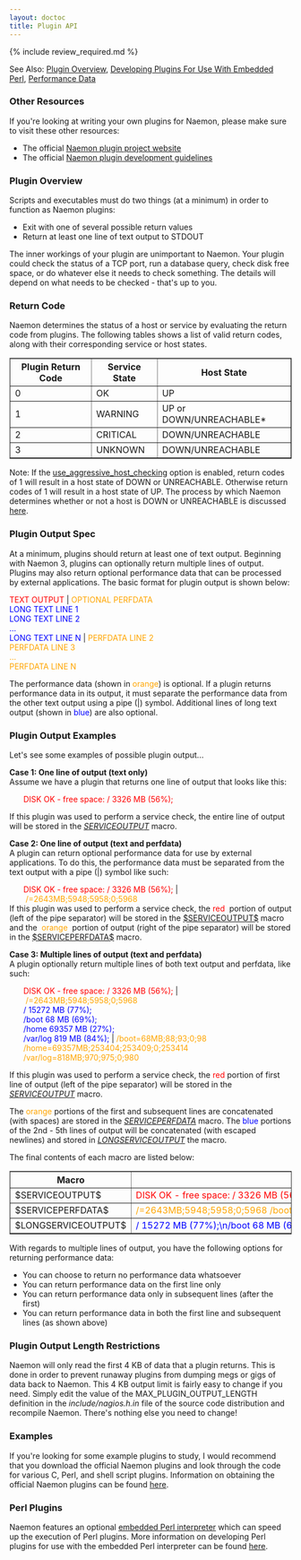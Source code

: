 ```yaml
---
layout: doctoc
title: Plugin API
---
```


{% include review_required.md %}

<span class="glyphicon glyphicon-arrow-right"></span> See Also: <a href="plugins.html">Plugin Overview</a>, <a href="epnplugins.html">Developing Plugins For Use With Embedded Perl</a>, <a href="perfdata.html">Performance Data</a>

### Other Resources

If you're looking at writing your own plugins for Naemon, please make sure to visit these other resources:

<ul>
<li>The official <a href="http://sourceforge.net/projects/nagiosplug/">Naemon plugin project website</a></li>
<li>The official <a href="http://nagiosplug.sourceforge.net/developer-guidelines.html">Naemon plugin development guidelines</a></li>
</ul>

### Plugin Overview

Scripts and executables must do two things (at a minimum) in order to function as Naemon plugins:

<ul>
<li>Exit with one of several possible return values</li>
<li>Return at least one line of text output to STDOUT</li>
</ul>

The inner workings of your plugin are unimportant to Naemon.  Your plugin could check the status of a TCP port, run a database query, check disk free space, or do whatever else it needs to check something.   The details will depend on what needs to be checked - that's up to you.

### Return Code

Naemon determines the status of a host or service by evaluating the return code from plugins.  The following tables shows a list of valid return codes, along with their corresponding service or host states.

<table border="1">
<tr><th>Plugin Return Code</th><th>Service State</th><th>Host State</th></tr>
<tr><td>0</td><td>OK</td><td>UP</td></tr>
<tr><td>1</td><td>WARNING</td><td>UP or DOWN/UNREACHABLE*</td></tr>
<tr><td>2</td><td>CRITICAL</td><td>DOWN/UNREACHABLE</td></tr>
<tr><td>3</td><td>UNKNOWN</td><td>DOWN/UNREACHABLE</td></tr>
</table>

<span class="glyphicon glyphicon-pencil"></span> Note: If the <a href="configmain.html#use_aggressive_host_checking">use_aggressive_host_checking</a> option is enabled, return codes of 1 will result in a host state of DOWN or UNREACHABLE.  Otherwise return codes of 1 will result in a host state of UP.  The process by which Naemon determines whether or not a host is DOWN or UNREACHABLE is discussed <a href="networkreachability.html">here</a>.

### Plugin Output Spec

At a minimum, plugins should return at least one of text output.  Beginning with Naemon 3, plugins can optionally return multiple lines of output.  Plugins may also return optional performance data that can be processed by external applications.  The basic format for plugin output is shown below:

<p><font color="red">TEXT OUTPUT</font> | <font color="#FFA500">OPTIONAL PERFDATA</font><br>
<font color="blue">LONG TEXT LINE 1<br>
LONG TEXT LINE 2<br>
...<br>
LONG TEXT LINE N  </font>| <font color="#FFA500">PERFDATA LINE 2</font><br>
<font color="#FFA500">PERFDATA LINE 3<br>
...<br>
PERFDATA LINE N</font>
</p>

The performance data (shown in <font color="#FFA500">orange</font>) is optional.  If a plugin returns performance data in its output, it must separate the performance data from the other text output using a pipe (|) symbol.  Additional lines of long text output (shown in <font color="blue">blue</font>) are also optional.

### Plugin Output Examples

Let's see some examples of possible plugin output...

<strong>Case 1: One line of output (text only)</strong><br>
Assume we have a plugin that returns one line of output that looks like this:

<div style="padding: 0 0 0 25px;">
<div style="display: inline; color: red;">DISK OK - free space: / 3326 MB (56%);</div>
</div>

If this plugin was used to perform a service check, the entire line of output will be stored in the <a href="macrolist.html#serviceoutput">$SERVICEOUTPUT$</a> macro.

<strong>Case 2: One line of output (text and perfdata)</strong><br>
A plugin can return optional performance data for use by external applications.  To do this, the performance data must be separated from the text output with a pipe (|) symbol like such:

<div style="padding: 0 0 0 25px;">
<div style="display: inline; color: red;">DISK OK - free space: / 3326 MB (56%);</div><div style="display: inline;">&nbsp;|&nbsp;</div><div style="display: inline; color: orange;">/=2643MB;5948;5958;0;5968</div>
</div>

<div style="float: left;">If this plugin was used to perform a service check, the</div>
<div style="display: inline; color: red;">&nbsp;red&nbsp;</div>
<div style="display: inline;">portion of output (left of the pipe separator) will be stored in the <a href="macrolist.html#serviceoutput">$SERVICEOUTPUT$</a> macro and the</div>
<div style="color: orange; display: inline;">&nbsp;orange&nbsp;</div>
<div style="display: inline;">portion of output (right of the pipe separator) will be stored in the <a href="macrolist.html#serviceperfdata">$SERVICEPERFDATA$</a> macro.</div>

<strong>Case 3: Multiple lines of output (text and perfdata)</strong><br>
A plugin optionally return multiple lines of both text output and perfdata, like such:

<div style="padding: 0 0 0 25px;">
<font color="red">DISK OK - free space: / 3326 MB (56%);</font>&nbsp;|&nbsp;<font color="#FFA500">/=2643MB;5948;5958;0;5968</font><br>
<font color="blue">/ 15272 MB (77%);</font><br>
<font color="blue">/boot 68 MB (69%);</font><br>
<font color="blue">/home 69357 MB (27%);</font><br>
<font color="blue">/var/log 819 MB (84%);</font>&nbsp;|&nbsp;<font color="#FFA500">/boot=68MB;88;93;0;98</font><br>
<font color="#FFA500">/home=69357MB;253404;253409;0;253414 </font><br>
<font color="#FFA500">/var/log=818MB;970;975;0;980</font><br>
</div>

If this plugin was used to perform a service check, the <font color="red">red</font> portion of first line of output (left of the pipe separator) will be stored in the <a href="macrolist.html#serviceoutput">$SERVICEOUTPUT$</a> macro.

The <font color="#FFA500">orange</font> portions of the first and subsequent lines are concatenated (with spaces) are stored in the <a href="macrolist.html#serviceperfdata">$SERVICEPERFDATA$</a> macro.  The <font color="blue">blue</font> portions of the 2nd - 5th lines of output will be concatenated (with escaped newlines) and stored in <a href="macrolist.html#longserviceoutput">$LONGSERVICEOUTPUT$</a> the macro.

The final contents of each macro are listed below:

<table border="1">
<tr><th>Macro</th><th>Value</th></tr>
<tr><td>$SERVICEOUTPUT$</td><td><font color="red">DISK OK - free space: / 3326 MB (56%);</font></td></tr>
<tr><td>$SERVICEPERFDATA$</td><td><font color="#FFA500">/=2643MB;5948;5958;0;5968&nbsp;/boot=68MB;88;93;0;98&nbsp;/home=69357MB;253404;253409;0;253414&nbsp;/var/log=818MB;970;975;0;980</font></td></tr>
<tr><td>$LONGSERVICEOUTPUT$</td><td><font color="blue">/ 15272 MB (77%);\n/boot 68 MB (69%);\n/var/log 819 MB (84%);</font></td></tr>
</table>

With regards to multiple lines of output, you have the following options for returning performance data:

<ul>
<li>You can choose to return no performance data whatsoever</li>
<li>You can return performance data on the first line only</li>
<li>You can return performance data only in subsequent lines (after the first)</li>
<li>You can return performance data in both the first line and subsequent lines (as shown above)</li>
</ul>

### Plugin Output Length Restrictions

Naemon will only read the first 4 KB of data that a plugin returns. This is done in order to prevent runaway plugins from dumping megs or gigs of data back to Naemon. This 4 KB output limit is fairly easy to change if you need.  Simply edit the value of the MAX_PLUGIN_OUTPUT_LENGTH definition in the <i>include/nagios.h.in</i> file of the source code distribution and recompile Naemon.  There's nothing else you need to change!

### Examples

If you're looking for some example plugins to study, I would recommend that you download the official Naemon plugins and look through the code for various C, Perl, and shell script plugins.  Information on obtaining the official Naemon plugins can be found <a href="plugins.html">here</a>.

### Perl Plugins

Naemon features an optional <a href="embeddedperl.html">embedded Perl interpreter</a> which can speed up the execution of Perl plugins.   More information on developing Perl plugins for use with the embedded Perl interpreter can be found <a href="embeddedperl.html">here</a>.
